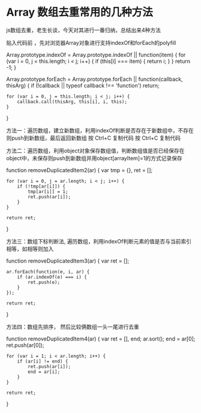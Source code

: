 # Array 数组去重常用的几种方法

js数组去重，老生长谈，今天对其进行一番归纳，总结出来4种方法

贴入代码前 ，先对浏览器Array对象进行支持indexOf和forEach的polyfill

Array.prototype.indexOf = Array.prototype.indexOf || function(item) {
    for (var i = 0, j = this.length; i < j; i++) {
        if (this[i] === item) {
            return i;
        }
    }
    return -1;
}

Array.prototype.forEach = Array.prototype.forEach || function(callback, thisArg) {
    if (!callback || typeof callback !== 'function') return;

    for (var i = 0, j = this.length; i < j; i++) {
        callback.call(thisArg, this[i], i, this);
    }
}



方法一：遍历数组，建立新数组，利用indexOf判断是否存在于新数组中，不存在则push到新数组，最后返回新数组
按 Ctrl+C 复制代码
按 Ctrl+C 复制代码

方法二：遍历数组，利用object对象保存数组值，判断数组值是否已经保存在object中，未保存则push到新数组并用object[arrayItem]=1的方式记录保存


function removeDuplicatedItem2(ar) {
    var tmp = {},
        ret = [];

    for (var i = 0, j = ar.length; i < j; i++) {
        if (!tmp[ar[i]]) {
            tmp[ar[i]] = 1;
            ret.push(ar[i]);
        }
    }

    return ret;
}



方法三：数组下标判断法, 遍历数组，利用indexOf判断元素的值是否与当前索引相等，如相等则加入


function removeDuplicatedItem3(ar) {
    var ret = [];

    ar.forEach(function(e, i, ar) {
        if (ar.indexOf(e) === i) {
            ret.push(e);
        }
    });

    return ret;
}



方法四：数组先排序， 然后比较俩数组一头一尾进行去重


function removeDuplicatedItem4(ar) {
    var ret = [],
        end;
    ar.sort();
    end = ar[0];
    ret.push(ar[0]);

    for (var i = 1; i < ar.length; i++) {
        if (ar[i] != end) {
            ret.push(ar[i]);
            end = ar[i];
        }
    }

    return ret;
}

